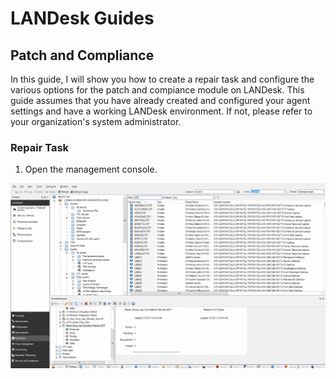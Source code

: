 # LANDesk Guides

## Patch and Compliance

In this guide, I will show you how to create a repair task and configure the various options for the patch and compiance module on LANDesk. This guide assumes that you have already created and configured your agent settings and have a working LANDesk environment. If not, please refer to your organization's system administrator.

### Repair Task

1. Open the management console.

![Open Management Console](https://github.com/deuscode/Documentation/blob/master/src/Documentation/LanDesk/images/Add%20Device%20to%20Scheduled%20Task.gif)
